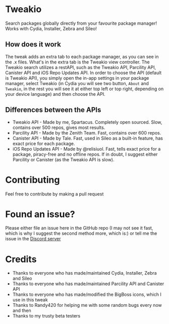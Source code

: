 # Tweakio
Search packages globally directly from your favourite package manager! Works with Cydia, Installer, Zebra and Sileo!

## How does it work
The tweak adds an extra tab to each package manager, as you can see in the .x files. What's in the extra tab is the Tweakio view controller. The Tweakio search utilizes a restAPI, such as the Tweakio API, Parcility API, Canister API and iOS Repo Updates API. In order to choose the API (default is Tweakio API), you simply open the in-app settings in your package manager, select Tweakio (in Cydia you will see two button, `About` and `Tweakio`, in the rest you will see it at either top left or top right, depending on your device language) and then choose the API.

## Differences between the APIs
* Tweakio API - Made by me, Spartacus. Completely open sourced. Slow, contains over 500 repos, gives most results.
* Parcility API - Made by the Zenith Team. Fast, contains over 600 repos.
* Canister API - Made by Tale. Fast, used in Sileo as a built-in feature, has exact price for each package.
* iOS Repo Updates API - Made by @relisiuol. Fast, tells exact price for a package, piracy-free and no offline repos.
If in doubt, I suggest either Parcility or Canister (as the Tweakio API is slow).

# Contributing
Feel free to contribute by making a pull request

# Found an issue?
Please either file an issue here in the GitHub repo (I may not see it fast, which is why I suggest the second method more, which is:) or tell me the issue in the [Discord server](https://discord.gg/mZZhnRDGeg)

# Credits
* Thanks to everyone who has made/maintained Cydia, Installer, Zebra and Sileo
* Thanks to everyone who has made/maintained Parcility API and Canister API
* Thanks to everyone who has made/modified the BigBoss icons, which I use in this tweak
* Thanks to Randy420 for helping me with some random bugs every now and then
* Thanks to my trusty beta testers
